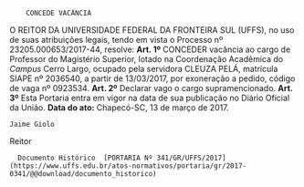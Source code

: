         CONCEDE VACÂNCIA  

 O REITOR DA UNIVERSIDADE FEDERAL DA FRONTEIRA SUL (UFFS), no uso de suas atribuições legais, tendo em vista o Processo nº 23205.000653/2017-44, resolve:   **Art. 1º** CONCEDER vacância ao cargo de Professor do Magistério Superior, lotado na Coordenação Acadêmica do *Campus* Cerro Largo, ocupado pela servidora CLEUZA PELÁ, matrícula SIAPE nº 2036540, a partir de 13/03/2017, por exoneração a pedido, código de vaga nº 0923534.   **Art. 2º** Declarar vago o cargo supramencionado.   **Art. 3º** Esta Portaria entra em vigor na data de sua publicação no Diário Oficial da União.      **Data do ato:** Chapecó-SC, 13 de março de 2017.   
 

    Jaime Giolo   
 Reitor 

      Documento Histórico  [PORTARIA Nº 341/GR/UFFS/2017](https://www.uffs.edu.br/atos-normativos/portaria/gr/2017-0341/@@download/documento_historico)     
      
